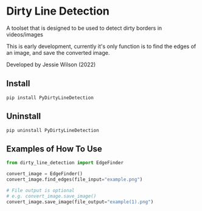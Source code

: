 # Dirty Line Detection

A toolset that is designed to be used to detect dirty borders in videos/images 

This is early development, currently it's only function is to find the edges of an image, and save the converted image.

Developed by Jessie Wilson (2022)

## Install

`pip install PyDirtyLineDetection`

## Uninstall

`pip uninstall PyDirtyLineDetection`

## Examples of How To Use

```python
from dirty_line_detection import EdgeFinder

convert_image = EdgeFinder()
convert_image.find_edges(file_input="example.png")

# File output is optional
# e.g. convert_image.save_image()
convert_image.save_image(file_output="example(1).png")


```